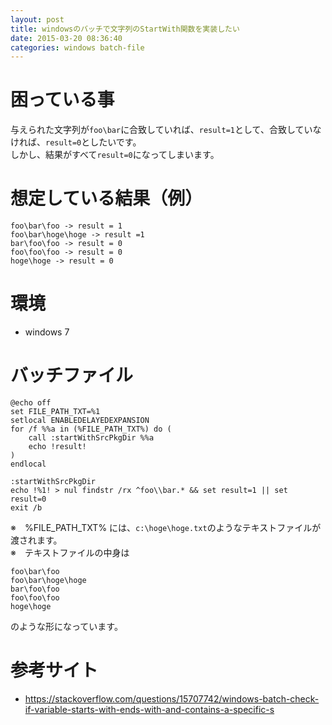 ```yaml
---
layout: post
title: windowsのバッチで文字列のStartWith関数を実装したい
date: 2015-03-20 08:36:40
categories: windows batch-file
---
```

<!-- {% raw %} -->
<h1>困っている事</h1>

<p>与えられた文字列が<code>foo\bar</code>に合致していれば、<code>result=1</code>として、合致していなければ、<code>result=0</code>としたいです。<br>
しかし、結果がすべて<code>result=0</code>になってしまいます。</p>

<h1>想定している結果（例）</h1>

<pre><code>foo\bar\foo -&gt; result = 1
foo\bar\hoge\hoge -&gt; result =1
bar\foo\foo -&gt; result = 0
foo\foo\foo -&gt; result = 0
hoge\hoge -&gt; result = 0
</code></pre>

<h1>環境</h1>

<ul>
<li>windows 7</li>
</ul>

<h1>バッチファイル</h1>

<pre><code>@echo off
set FILE_PATH_TXT=%1
setlocal ENABLEDELAYEDEXPANSION
for /f %%a in (%FILE_PATH_TXT%) do (
    call :startWithSrcPkgDir %%a
    echo !result!
)
endlocal

:startWithSrcPkgDir
echo !%1! &gt; nul findstr /rx ^foo\\bar.* &amp;&amp; set result=1 || set result=0
exit /b
</code></pre>

<p>※　%FILE_PATH_TXT% には、<code>c:\hoge\hoge.txt</code>のようなテキストファイルが渡されます。<br>
※　テキストファイルの中身は</p>

<pre><code>foo\bar\foo
foo\bar\hoge\hoge
bar\foo\foo
foo\foo\foo
hoge\hoge
</code></pre>

<p>のような形になっています。</p>

<h1>参考サイト</h1>

<ul>
<li><a href="https://stackoverflow.com/questions/15707742/windows-batch-check-if-variable-starts-with-ends-with-and-contains-a-specific-s">https://stackoverflow.com/questions/15707742/windows-batch-check-if-variable-starts-with-ends-with-and-contains-a-specific-s</a></li>
</ul>
<!-- {% endraw %} -->
